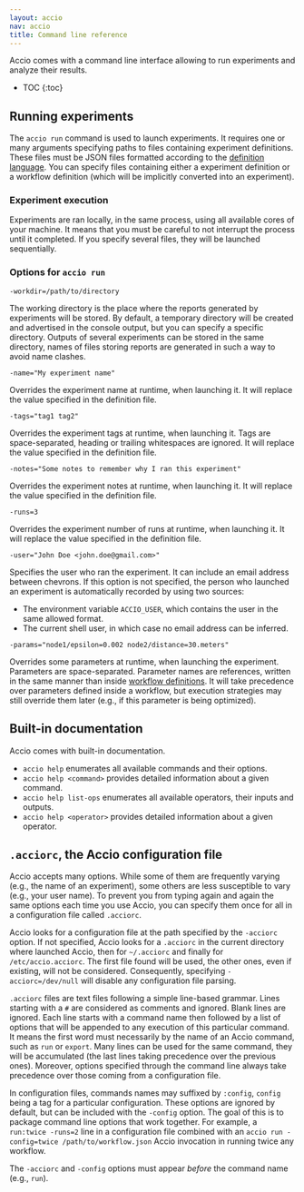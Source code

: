 ```yaml
---
layout: accio
nav: accio
title: Command line reference
---
```


Accio comes with a command line interface allowing to run experiments and analyze their results.

* TOC
{:toc}

## Running experiments

The `accio run` command is used to launch experiments.
It requires one or many arguments specifying paths to files containing experiment definitions.
These files must be JSON files formatted according to the [definition language](workflows.html).
You can specify files containing either a experiment definition or a workflow definition (which will be implicitly converted into an experiment).

### Experiment execution

Experiments are ran locally, in the same process, using all available cores of your machine.
It means that you must be careful to not interrupt the process until it completed.
If you specify several files, they will be launched sequentially.

### Options for `accio run`

`-workdir=/path/to/directory`

The working directory is the place where the reports generated by experiments will be stored.
By default, a temporary directory will be created and advertised in the console output, but you can specify a specific directory.
Outputs of several experiments can be stored in the same directory, names of files storing reports are generated in such a way to avoid name clashes.

`-name="My experiment name"`

Overrides the experiment name at runtime, when launching it.
It will replace the value specified in the definition file.

`-tags="tag1 tag2"`

Overrides the experiment tags at runtime, when launching it.
Tags are space-separated, heading or trailing whitespaces are ignored.
It will replace the value specified in the definition file.

`-notes="Some notes to remember why I ran this experiment"`

Overrides the experiment notes at runtime, when launching it.
It will replace the value specified in the definition file.

`-runs=3`

Overrides the experiment number of runs at runtime, when launching it.
It will replace the value specified in the definition file.

`-user="John Doe <john.doe@gmail.com>"`

Specifies the user who ran the experiment.
It can include an email address between chevrons.
If this option is not specified, the person who launched an experiment is automatically recorded by using two sources:

  * The environment variable `ACCIO_USER`, which contains the user in the same allowed format.
  * The current shell user, in which case no email address can be inferred.

`-params="node1/epsilon=0.002 node2/distance=30.meters"`

Overrides some parameters at runtime, when launching the experiment.
Parameters are space-separated. Parameter names are references, written in the same manner than inside [workflow definitions](/definition-language.html).
It will take precedence over parameters defined inside a workflow, but execution strategies may still override them later (e.g., if this parameter is being optimized).


## Built-in documentation

Accio comes with built-in documentation.

  * `accio help` enumerates all available commands and their options.
  * `accio help <command>` provides detailed information about a given command.
  * `accio help list-ops` enumerates all available operators, their inputs and outputs.
  * `accio help <operator>` provides detailed information about a given operator.

## `.acciorc`, the Accio configuration file

Accio accepts many options.
While some of them are frequently varying (e.g., the name of an experiment), some others are less susceptible to vary (e.g., your user name).
To prevent you from typing again and again the same options each time you use Accio, you can specify them once for all in a configuration file called `.acciorc`.

Accio looks for a configuration file at the path specified by the `-acciorc` option.
If not specified, Accio looks for a `.acciorc` in the current directory where launched Accio, then for `~/.acciorc` and finally for `/etc/accio.acciorc`.
The first file found will be used, the other ones, even if existing, will not be considered.
Consequently, specifying `-acciorc=/dev/null` will disable any configuration file parsing.

`.acciorc` files are text files following a simple line-based grammar.
Lines starting with a `#` are considered as comments and ignored.
Blank lines are ignored.
Each line starts with a command name then followed by a list of options that will be appended to any execution of this particular command.
It means the first word must necessarily by the name of an Accio command, such as `run` or `export`.
Many lines can be used for the same command, they will be accumulated (the last lines taking precedence over the previous ones).
Moreover, options specified through the command line always take precedence over those coming from a configuration file.

In configuration files, commands names may suffixed by `:config`, `config` being a tag for a particular configuration.
These options are ignored by default, but can be included with the `-config` option.
The goal of this is to package command line options that work together.
For example, a `run:twice -runs=2` line in a configuration file combined with an `accio run -config=twice /path/to/workflow.json` Accio invocation in running twice any workflow.

The `-acciorc` and `-config` options must appear *before* the command name (e.g., `run`).